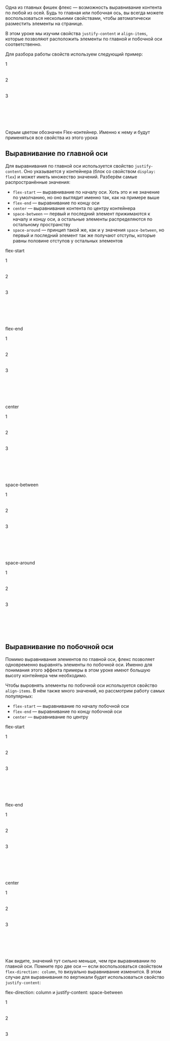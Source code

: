 Одна из главных фишек флекс — возможность выравнивание контента по любой из осей. Будь то главная или побочная ось, вы всегда можете воспользоваться несколькими свойствами, чтобы автоматически разместить элементы на странице.

В этом уроке мы изучим свойства `justify-content` и `align-items`, которые позволяют расположить элементы по главной и побочной оси соответственно.

Для разбора работы свойств используем следующий пример:

<div class="hexlet-basics-example my-3">
  <div class="bg-opacity-25 bg-secondary d-flex fw-bold gap-2" style="height: 200px;">
    <div class="bg-warning ps-2" style="width: 50px; height: 50px;">1</div>
    <div class="bg-warning ps-2" style="width: 50px; height: 50px;">2</div>
    <div class="bg-warning ps-2" style="width: 50px; height: 50px;">3</div>
  </div>
</div>

Серым цветом обозначен Flex-контейнер. Именно к нему и будут применяться все свойства из этого урока

## Выравнивание по главной оси

Для выравнивания по главной оси используется свойство `justify-content`. Оно указывается у контейнера (блок со свойством `display: flex`) и может иметь множество значений. Разберём самые распространённые значения:

* `flex-start` — выравнивание по началу оси. Хоть это и не значение по умолчанию, но оно выглядит именно так, как на примере выше
* `flex-end` — выравнивание по концу оси
* `center` — выравнивание контента по центру контейнера
* `space-between` — первый и последний элемент прижимаются к началу и концу оси, а остальные элементы распределяются по остальному пространству
* `space-around` — принцип такой же, как и у значения `space-between`, но первый и последний элемент так же получают отступы, которые равны половине отступов у остальных элементов

<div class="hexlet-basics-example my-3">
  <p class="h3">flex-start</p>
  <div class="bg-opacity-25 bg-secondary d-flex fw-bold gap-2 mb-3" style="height: 200px;">
    <div class="bg-warning ps-2" style="width: 50px; height: 50px;">1</div>
    <div class="bg-warning ps-2" style="width: 50px; height: 50px;">2</div>
    <div class="bg-warning ps-2" style="width: 50px; height: 50px;">3</div>
  </div>

  <p class="h3">flex-end</p>
  <div class="bg-opacity-25 bg-secondary d-flex justify-content-end fw-bold gap-2 mb-3" style="height: 200px;">
    <div class="bg-warning ps-2" style="width: 50px; height: 50px;">1</div>
    <div class="bg-warning ps-2" style="width: 50px; height: 50px;">2</div>
    <div class="bg-warning ps-2" style="width: 50px; height: 50px;">3</div>
  </div>

  <p class="h3">center</p>
  <div class="bg-opacity-25 bg-secondary d-flex justify-content-center fw-bold gap-2 mb-3" style="height: 200px;">
    <div class="bg-warning ps-2" style="width: 50px; height: 50px;">1</div>
    <div class="bg-warning ps-2" style="width: 50px; height: 50px;">2</div>
    <div class="bg-warning ps-2" style="width: 50px; height: 50px;">3</div>
  </div>

  <p class="h3">space-between</p>
  <div class="bg-opacity-25 bg-secondary d-flex justify-content-between fw-bold gap-2 mb-3" style="height: 200px;">
    <div class="bg-warning ps-2" style="width: 50px; height: 50px;">1</div>
    <div class="bg-warning ps-2" style="width: 50px; height: 50px;">2</div>
    <div class="bg-warning ps-2" style="width: 50px; height: 50px;">3</div>
  </div>

  <p class="h3">space-around</p>
  <div class="bg-opacity-25 bg-secondary d-flex justify-content-around fw-bold gap-2 mb-3" style="height: 200px;">
    <div class="bg-warning ps-2" style="width: 50px; height: 50px;">1</div>
    <div class="bg-warning ps-2" style="width: 50px; height: 50px;">2</div>
    <div class="bg-warning ps-2" style="width: 50px; height: 50px;">3</div>
  </div>
</div>

## Выравнивание по побочной оси

Помимо выравнивания элементов по главной оси, флекс позволяет одновременно выравнять элементы по побочной оси. Именно для понимания этого эффекта примеры в этом уроке имеют большую высоту контейнера чем необходимо.

Чтобы выровнять элементы по побочной оси используется свойство `align-items`. В нём также много значений, но рассмотрим работу самых популярных:

* `flex-start` — выравнивание по началу побочной оси
* `flex-end` — выравнивание по концу побочной оси
* `center` — выравнивание по центру

<div class="hexlet-basics-example my-3">
  <p class="h3">flex-start</p>
  <div class="bg-opacity-25 bg-secondary d-flex fw-bold gap-2 mb-3" style="height: 200px;">
    <div class="bg-warning ps-2" style="width: 50px; height: 50px;">1</div>
    <div class="bg-warning ps-2" style="width: 50px; height: 50px;">2</div>
    <div class="bg-warning ps-2" style="width: 50px; height: 50px;">3</div>
  </div>

  <p class="h3">flex-end</p>
  <div class="bg-opacity-25 bg-secondary d-flex align-items-end fw-bold gap-2 mb-3" style="height: 200px;">
    <div class="bg-warning ps-2" style="width: 50px; height: 50px;">1</div>
    <div class="bg-warning ps-2" style="width: 50px; height: 50px;">2</div>
    <div class="bg-warning ps-2" style="width: 50px; height: 50px;">3</div>
  </div>

  <p class="h3">center</p>
  <div class="bg-opacity-25 bg-secondary d-flex align-items-center fw-bold gap-2 mb-3" style="height: 200px;">
    <div class="bg-warning ps-2" style="width: 50px; height: 50px;">1</div>
    <div class="bg-warning ps-2" style="width: 50px; height: 50px;">2</div>
    <div class="bg-warning ps-2" style="width: 50px; height: 50px;">3</div>
  </div>
</div>

Как видите, значений тут сильно меньше, чем при выравнивании по главной оси. Помните про две оси — если воспользоваться свойством `flex-direction: column`, то визуально выравнивание изменится. В этом случае для выравнивания по вертикали будет использоваться свойство `justify-content`:

<div class="hexlet-basics-example my-3">
  <p class="h3">flex-direction: column и justify-content: space-between</p>
  <div class="bg-opacity-25 bg-secondary d-flex flex-column justify-content-between fw-bold gap-2 mb-3" style="height: 200px;">
    <div class="bg-warning ps-2" style="width: 50px; height: 50px;">1</div>
    <div class="bg-warning ps-2" style="width: 50px; height: 50px;">2</div>
    <div class="bg-warning ps-2" style="width: 50px; height: 50px;">3</div>
  </div>
</div>
